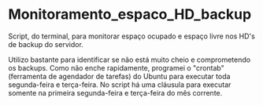 # Monitoramento_espaco_HD_backup
Script, do terminal, para monitorar espaço ocupado e espaço livre nos HD's de backup do servidor.

Utilizo bastante para identificar se não está muito cheio e comprometendo os backups. Como não enche rapidamente, programei o "crontab" (ferramenta de agendador de tarefas) do Ubuntu para executar toda segunda-feira e terça-feira. No script há uma cláusula para executar somente na primeira segunda-feira e terça-feira do mês corrente.
